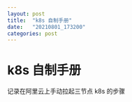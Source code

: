 ```yaml
---
layout: post
title:  "k8s 自制手册"
date:   "20210801_173200"
categories: post
---
```

k8s 自制手册
=====
记录在阿里云上手动拉起三节点 k8s 的步骤


